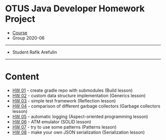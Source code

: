 ﻿# OTUS Java Developer Homework Project

* [Course](https://otus.ru/lessons/razrabotchik-java/?int_source=courses_catalog&int_term=programming)
* Group 2020-06
---
* Student Rafik Arefulin
---
# Content
* [HW 01](./hw01-gradle) - create gradle repo with submodules (Build lesson)
* [HW 02](./hw02-DIYArray) - custom data structure implementation (Generics lesson)
* [HW 03](./hw03-reflection) - simple test framework (Reflection lesson)
* [HW 04](./hw04-GC) - comparison of different garbage collectors (Garbage collectors lesson)
* [HW 05](./hw05-AOP) - automatic logging (Aspect-oriented programming lesson)
* [HW 06](./hw06-ATM) - ATM emulator (SOLID lesson)
* [HW 07](./hw07-Patterns) - try to use some patterns (Patterns lesson)
* [HW 08](./hw08-Serialization) - make your own JSON serialization (Serialization lesson)


